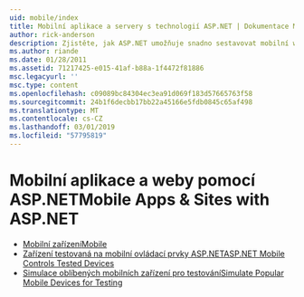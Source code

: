 ```yaml
---
uid: mobile/index
title: Mobilní aplikace a servery s technologií ASP.NET | Dokumentace Microsoftu
author: rick-anderson
description: Zjistěte, jak ASP.NET umožňuje snadno sestavovat mobilní webové aplikace
ms.author: riande
ms.date: 01/28/2011
ms.assetid: 71217425-e015-41af-b88a-1f4472f81886
msc.legacyurl: ''
msc.type: content
ms.openlocfilehash: c09089bc84304ec3ea91d069f183d57665763f58
ms.sourcegitcommit: 24b1f6decbb17bb22a45166e5fdb0845c65af498
ms.translationtype: MT
ms.contentlocale: cs-CZ
ms.lasthandoff: 03/01/2019
ms.locfileid: "57795819"
---
```

<a name="mobile-apps--sites-with-aspnet"></a><span data-ttu-id="bbb3b-103">Mobilní aplikace a weby pomocí ASP.NET</span><span class="sxs-lookup"><span data-stu-id="bbb3b-103">Mobile Apps & Sites with ASP.NET</span></span>
====================
- [<span data-ttu-id="bbb3b-104">Mobilní zařízení</span><span class="sxs-lookup"><span data-stu-id="bbb3b-104">Mobile</span></span>](overview.md)
- [<span data-ttu-id="bbb3b-105">Zařízení testovaná na mobilní ovládací prvky ASP.NET</span><span class="sxs-lookup"><span data-stu-id="bbb3b-105">ASP.NET Mobile Controls Tested Devices</span></span>](tested-devices.md)
- [<span data-ttu-id="bbb3b-106">Simulace oblíbených mobilních zařízení pro testování</span><span class="sxs-lookup"><span data-stu-id="bbb3b-106">Simulate Popular Mobile Devices for Testing</span></span>](device-simulators.md)
